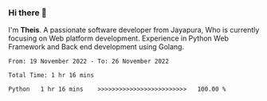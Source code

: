 ### Hi there 👋

I'm <b>Theis</b>. A passionate software developer from Jayapura, Who is currently focusing on Web platform development. Experience in Python Web Framework and Back end development using Golang.

 
 <!--START_SECTION:waka-->

```text
From: 19 November 2022 - To: 26 November 2022

Total Time: 1 hr 16 mins

Python   1 hr 16 mins    >>>>>>>>>>>>>>>>>>>>>>>>>   100.00 %
```

<!--END_SECTION:waka-->

